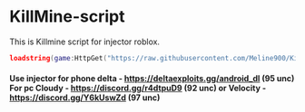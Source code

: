 # KillMine-script
This is Killmine script for injector roblox.
``` Lua
loadstring(game:HttpGet("https://raw.githubusercontent.com/Meline900/KillMine-script/refs/heads/main/Script.lua"))()
```
#### Use injector for phone delta - https://deltaexploits.gg/android_dl (95 unc) For pc Cloudy - https://discord.gg/r4dtpuD9 (92 unc) or Velocity - https://discord.gg/Y6kUswZd (97 unc)
